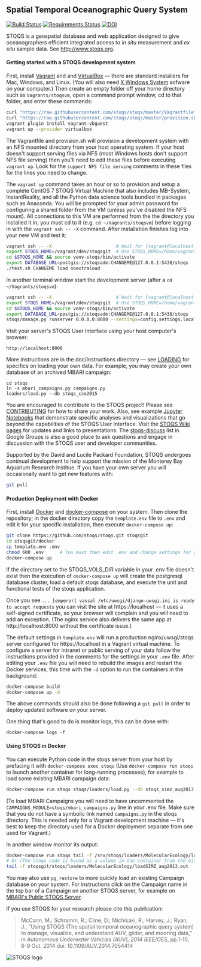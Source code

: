 Spatial Temporal Oceanographic Query System
-------------------------------------------

[![Build Status](https://travis-ci.org/stoqs/stoqs.svg)](https://travis-ci.org/stoqs/stoqs/branches)
[![Requirements Status](https://requires.io/github/stoqs/stoqs/requirements.svg?branch=master)](https://requires.io/github/stoqs/stoqs/requirements/?branch=master)
[![DOI](https://zenodo.org/badge/20654/stoqs/stoqs.svg)](https://zenodo.org/badge/latestdoi/20654/stoqs/stoqs)

STOQS is a geospatial database and web application designed to give oceanographers
efficient integrated access to *in situ* measurement and *ex situ* sample data.
See http://www.stoqs.org.

#### Getting started with a STOQS development system 

First, install [Vagrant](https://www.vagrantup.com/) and and [VirtualBox](https://www.virtualbox.org/)
&mdash; there are standard installers for Mac, Windows, and Linux. (You will also need 
[X Windows System](doc/instructions/XWINDOWS.md) sofware on your computer.) Then create an empty folder off your 
home directory such as `Vagrants/stoqsvm`, open a command prompt window, cd to that folder, and enter these 
commands:

```bash
curl "https://raw.githubusercontent.com/stoqs/stoqs/master/Vagrantfile" -o Vagrantfile
curl "https://raw.githubusercontent.com/stoqs/stoqs/master/provision.sh" -o provision.sh
vagrant plugin install vagrant-vbguest
vagrant up --provider virtualbox
```
The Vagrantfile and provision.sh will provision a development system with an NFS mounted
directory from your host operating system. If your host doesn't support serving files via
NFS (most Windows hosts don't support NFS file serving) then you'll need to edit these files 
before executing `vagrant up`. Look for the `support NFS file serving` comments in these 
files for the lines you need to change.

The `vagrant up` command takes an hour or so to provision and setup a complete CentOS 7 
STOQS Virtual Machine that also includes MB-System, InstantReality, and all the Python data science 
tools bundled in packages such as Anaconda.  You will be prompted for your admin password
for configuring a shared folder from the VM (unless you've disabled the NFS mount).  All connections to this VM are 
performed from the the directory you installed it in; you must cd to it (e.g. `cd
~/Vagrants/stoqsvm`) before logging in with the `vagrant ssh -- -X` command.  After 
installation finishes log into your new VM and test it:

```bash
vagrant ssh -- -X                        # Wait for [vagrant@localhost ~]$ prompt
export STOQS_HOME=/vagrant/dev/stoqsgit  # Use STOQS_HOME=/home/vagrant/dev/stoqsgit if not using NFS mount
cd $STOQS_HOME && source venv-stoqs/bin/activate
export DATABASE_URL=postgis://stoqsadm:CHANGEME@127.0.0.1:5438/stoqs
./test.sh CHANGEME load noextraload
```

In another terminal window start the development server (after a `cd ~/Vagrants/stoqsvm`):

```bash
vagrant ssh -- -X                        # Wait for [vagrant@localhost ~]$ prompt
export STOQS_HOME=/vagrant/dev/stoqsgit  # Use STOQS_HOME=/home/vagrant/dev/stoqsgit if not using NFS mount
cd $STOQS_HOME && source venv-stoqs/bin/activate
export DATABASE_URL=postgis://stoqsadm:CHANGEME@127.0.0.1:5438/stoqs
stoqs/manage.py runserver 0.0.0.0:8000 --settings=config.settings.local
```

Visit your server's STOQS User Interface using your host computer's browser:

    http://localhost:8008

More instructions are in the doc/instructions directory &mdash; see [LOADING](doc/instructions/LOADING.md) 
for specifics on loading your own data. For example, you may create your own database of an archived MBARI campaign:

    cd stoqs
    ln -s mbari_campaigns.py campaigns.py
    loaders/load.py --db stoqs_cce2015

You are encouraged to contribute to the STOQS project! Please see [CONTRIBUTING](CONTRIBUTING.md)
for how to share your work.  Also, see example 
[Jupyter Notebooks](http://nbviewer.jupyter.org/github/stoqs/stoqs/blob/master/stoqs/contrib/notebooks)
that demonstrate specific analyses and visualizations that go beyond the capabilities of the STOQS User Interface.
Visit the [STOQS Wiki pages](https://github.com/stoqs/stoqs/wiki) for updates and links to presentations.
The [stoqs-discuss](https://groups.google.com/forum/#!forum/stoqs-discuss) list in Google Groups is also 
a good place to ask questions and engage in discussion with the STOQS user and developer communities.

Supported by the David and Lucile Packard Foundation, STOQS undergoes continual development
to help support the mission of the Monterey Bay Aquarium Research Institue.  If you have your
own server you will occasionally want to get new features with:

```bash
git pull
```

#### Production Deployment with Docker

First, install [Docker](https://www.docker.com/) and [docker-compose](https://docs.docker.com/compose/install/)
on your system.  Then clone the repository; in the docker directory copy the `template.env` file to `.env` 
and edit it for your specific installation, then execute `docker-compose up`:

```bash
git clone https://github.com/stoqs/stoqs.git stoqsgit
cd stoqsgit/docker
cp template.env .env
chmod 600 .env      # You must then edit .env and change settings for your environment
docker-compose up
```
If the directory set to the STOQS_VOLS_DIR variable in your .env file doesn't exist then the 
execution of `docker-compose up` will create the postgresql database cluster, load a default 
stoqs database, and execute the unit and functional tests of the stoqs application.

Once you see `... [emperor] vassal /etc/uwsgi/django-uwsgi.ini is ready to accept requests`
you can visit the site at https://localhost &mdash; it uses a self-signed certificate, so your
browser will complain and you will need to add an exception. (The nginx service also delivers 
the same app at http://localhost:8000 without the certificate issue.)

The default settings in `template.env` will run a production nginx/uwsgi/stoqs server configured
for https://localhost in a Vagrant virtual machine. To configure a server for intranet or public serving of
your data follow the instructions provided in the comments for the settings in your `.env` file.
After editing your `.env` file you will need to rebuild the images and restart the Docker 
services, this time with the `-d` option to run the containers in the background:

```bash
docker-compose build
docker-compose up -d
```

The above commands should also be done following a `git pull` in order to deploy updated
software on your server.

One thing that's good to do is monitor logs, this can be done with:

```
docker-compose logs -f
```

#### Using STOQS in Docker

You can execute Python code in the stoqs server from your host by prefacing it with `docker-compose exec stoqs`
(Use `docker-compose run stoqs` to launch another container for long-running processes), for 
example to load some existing MBARI campaign data:

```bash
docker-compose run stoqs stoqs/loaders/load.py --db stoqs_simz_aug2013
```

(To load MBARI Campaigns you will need to have uncommented the `CAMPAIGNS_MODULE=stoqs/mbari_campaigns.py` 
line in your .env file. Make sure that you do not have a symbolic link named `campaigns.py` in the stoqs 
directory. This is needed only for a Vagrant development machine &mdash; it's best to keep the directory used
for a Docker deployment separate from one used for Vagrant.)

In another window monitor its output:

```bash
docker-compose run stoqs tail -f /srv/stoqs/loaders/MolecularEcology/loadSIMZ_aug2013.out
# Or (The stoqs code is bound as a volume in the container from the GitHub cloned location)
tail -f stoqsgit/stoqs/loaders/MolecularEcology/loadSIMZ_aug2013.out
```

You may also use `pg_restore` to more quickly load an existing Campaign database on your system.
For instructions click on the Campaign name in the top bar of a Campaign on another STOQS server, 
for example on [MBARI's Public STOQS Server](https://stoqs.mbari.org).



If you use STOQS for your research please cite this publication:

> McCann, M.; Schramm, R.; Cline, D.; Michisaki, R.; Harvey, J.; Ryan, J., "Using STOQS (The spatial 
> temporal oceanographic query system) to manage, visualize, and understand AUV, glider, and mooring data," 
> in *Autonomous Underwater Vehicles (AUV), 2014 IEEE/OES*, pp.1-10, 6-9 Oct. 2014
> doi: 10.1109/AUV.2014.7054414

![STOQS logo](stoqs/static/images/STOQS_logo_gray1_689.png)

